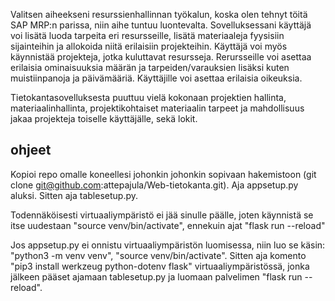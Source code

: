 Valitsen aiheekseni resurssienhallinnan työkalun, koska olen tehnyt töitä SAP MRP:n parissa, niin aihe tuntuu luontevalta.
Sovelluksessani käyttäjä voi lisätä luoda tarpeita eri resursseille, lisätä materiaaleja fyysisiin sijainteihin ja 
allokoida niitä erilaisiin projekteihin. Käyttäjä voi myös käynnistää projekteja, jotka kuluttavat resursseja. Rerursseille voi 
asettaa erilaisia ominaisuuksia määrän ja tarpeiden/varauksien lisäksi kuten muistiinpanoja ja päivämääriä. Käyttäjille voi 
asettaa erilaisia oikeuksia. 

Tietokantasovelluksesta puuttuu vielä kokonaan projektien hallinta, materiaalinhallinta, projektikohtaiset materiaalin tarpeet ja mahdollisuus jakaa projekteja toiselle käyttäjälle, sekä lokit.

## ohjeet

Kopioi repo omalle koneellesi johonkin johonkin sopivaan hakemistoon (git clone git@github.com:attepajula/Web-tietokanta.git). Aja appsetup.py aluksi. Sitten aja tablesetup.py.

Todennäköisesti virtuaaliympäristö ei jää sinulle päälle, joten käynnistä se itse uudestaan "source venv/bin/activate", ennekuin ajat "flask run --reload"

Jos appsetup.py ei onnistu virtuaaliympäristön luomisessa, niin luo se käsin: "python3 -m venv venv", "source venv/bin/activate". Sitten aja komento "pip3 install werkzeug python-dotenv flask" virtuaaliympäristössä, jonka jälkeen pääset ajamaan tablesetup.py ja luomaan palvelimen "flask run --reload".
